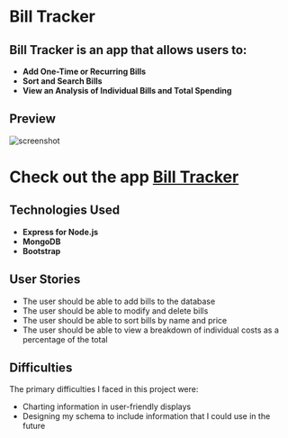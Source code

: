 # Bill Tracker

## Bill Tracker is an app that allows users to:

- **Add One-Time or Recurring Bills**
- **Sort and Search Bills**
- **View an Analysis of Individual Bills and Total Spending**

## Preview
![screenshot](Project-2-Movie.gif "APP")

# Check out the app [Bill Tracker](https://console.developers.google.com/)


## Technologies Used
- **Express for Node.js**
- **MongoDB**
- **Bootstrap**

## User Stories
- The user should be able to add bills to the database
- The user should be able to modify and delete bills
- The user should be able to sort bills by name and price
- The user should be able to view a breakdown of individual costs as a percentage of the total

## Difficulties
The primary difficulties I faced in this project were:
- Charting information in user-friendly displays
- Designing my schema to include information that I could use in the future


